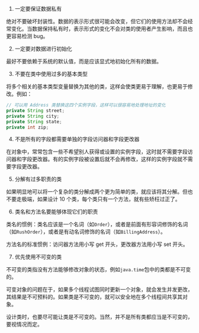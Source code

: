1. 一定要保证数据私有

绝对不要破坏封装性。数据的表示形式很可能会改变，但它们的使用方法却不会经常变化。当数据保持私有时，表示形式的变化不会对类的使用者产生影响，而且也更容易检测 bug。

2. 一定要对数据进行初始化

最好不要依赖于系统的默认值，而是应该显式地初始化所有的数据。

3. 不要在类中使用过多的基本类型

将多个相关的基本类型变量替换为其他的类，这样会使类更易于理解，也更易于修改。例如：

```java
// 可以用 Address 类替换这四个实例字段，这样可以很容易地处理地址的变化
private String street;
private String city;
private String state;
private int zip;
```

4. 不是所有的字段都需要单独的字段访问器和字段更改器

在对象中，常常包含一些不希望别人获得或设置的实例字段，这时就不需要字段访问器和字段更改器。有的实例字段被设置后就不会再修改，这样的实例字段就不需要字段更改器。

5. 分解有过多职责的类

如果明显地可以将一个复杂的类分解成两个更为简单的类，就应该将其分解。但也不要走极端，如果设计 10 个类，每个类只有一个方法，就有些矫枉过正了。

6. 类名和方法名要能够体现它们的职责

类名的惯例：类名应该是一个名词（如`Order`），或者是前面有形容词修饰的名词（如`RushOrder`），或者是有动名词修饰的名词（如`BillingAddress`）。

方法名的标准惯例：访问器方法用小写 get 开头，更改器方法用小写 set 开头。

7. 优先使用不可变的类

不可变的类指没有方法能够修改对象的状态，例如`java.time`包中的类都是不可变的。

可变对象的问题在于，如果多个线程试图同时更新一个对象，就会发生并发更改，其结果是不可预料的。如果类是不可变的，就可以安全地在多个线程间共享其对象。

设计类时，也要尽可能让类是不可变的。当然，并不是所有类都应当是不可变的，要视情况而定。
